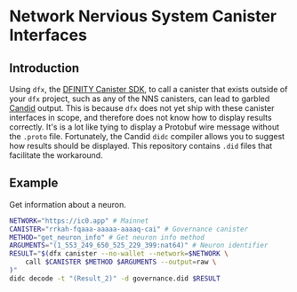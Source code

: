 # Network Nervious System Canister Interfaces

## Introduction

Using `dfx`, the [DFINITY Canister SDK](https://sdk.dfinity.org), to call a canister that exists outside of your `dfx` project, such as any of the NNS canisters, can lead to garbled [Candid](https://github.com/dfinity/candid) output. This is because `dfx` does not yet ship with these canister interfaces in scope, and therefore does not know how to display results correctly. It's is a lot like tying to display a Protobuf wire message without the `.proto` file. Fortunately, the Candid `didc` compiler allows you to suggest how results should be displayed. This repository contains `.did` files that facilitate the workaround.

## Example

Get information about a neuron.

```bash
NETWORK="https://ic0.app" # Mainnet
CANISTER="rrkah-fqaaa-aaaaa-aaaaq-cai" # Governance canister
METHOD="get_neuron_info" # Get neuron info method
ARGUMENTS="(1_553_249_650_525_229_399:nat64)" # Neuron identifier
RESULT="$(dfx canister --no-wallet --network=$NETWORK \
    call $CANISTER $METHOD $ARGUMENTS --output=raw \
)"
didc decode -t "(Result_2)" -d governance.did $RESULT
```
